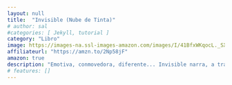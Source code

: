 ```yaml
---
layout: null
title:  "Invisible (Nube de Tinta)"
# author: sal
#categories: [ Jekyll, tutorial ]
category: "Libro"
image: https://images-na.ssl-images-amazon.com/images/I/41BfxWKqocL._SX327_BO1,204,203,200_.jpg
affiliateurl: "https://amzn.to/2Np58jF"
amazon: true
description: "Emotiva, conmovedora, diferente... Invisible narra, a través de los ojos de un niño, una historia que podría ser la de cualquiera de nosotros."
# features: []
---
```

